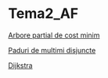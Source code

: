 # Tema2_AF

[Arbore partial de cost minim](https://infoarena.ro/job_detail/2807819?action=view-source)

[Paduri de multimi disjuncte](https://infoarena.ro/job_detail/2808079?action=view-source)

[Dijkstra](https://infoarena.ro/job_detail/2808456?action=view-source)

